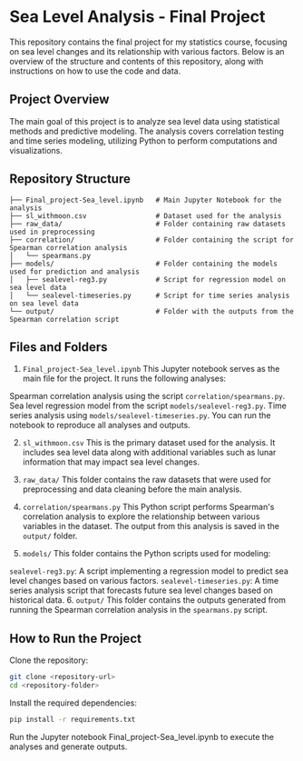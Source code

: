 <h1>Sea Level Analysis - Final Project</h1>
This repository contains the final project for my statistics course, focusing on sea level changes and its relationship with various factors. Below is an overview of the structure and contents of this repository, along with instructions on how to use the code and data.

<h2>Project Overview</h2>
The main goal of this project is to analyze sea level data using statistical methods and predictive modeling. The analysis covers correlation testing and time series modeling, utilizing Python to perform computations and visualizations.

<h2>Repository Structure</h2>

```
├── Final_project-Sea_level.ipynb   # Main Jupyter Notebook for the analysis
├── sl_withmoon.csv                 # Dataset used for the analysis
├── raw_data/                       # Folder containing raw datasets used in preprocessing
├── correlation/                    # Folder containing the script for Spearman correlation analysis
│   └── spearmans.py
├── models/                         # Folder containing the models used for prediction and analysis
│   ├── sealevel-reg3.py            # Script for regression model on sea level data
│   └── sealevel-timeseries.py      # Script for time series analysis on sea level data
└── output/                         # Folder with the outputs from the Spearman correlation script
```

<h2>Files and Folders</h2>

1. `Final_project-Sea_level.ipynb`
This Jupyter notebook serves as the main file for the project. It runs the following analyses:

Spearman correlation analysis using the script `correlation/spearmans.py`.
Sea level regression model from the script `models/sealevel-reg3.py`.
Time series analysis using `models/sealevel-timeseries.py`.
You can run the notebook to reproduce all analyses and outputs.

2. `sl_withmoon.csv`
This is the primary dataset used for the analysis. It includes sea level data along with additional variables such as lunar information that may impact sea level changes.

3. `raw_data/`
This folder contains the raw datasets that were used for preprocessing and data cleaning before the main analysis.

4. `correlation/spearmans.py`
This Python script performs Spearman's correlation analysis to explore the relationship between various variables in the dataset. The output from this analysis is saved in the `output/` folder.

5. `models/`
This folder contains the Python scripts used for modeling:

`sealevel-reg3.py`: A script implementing a regression model to predict sea level changes based on various factors.
`sealevel-timeseries.py`: A time series analysis script that forecasts future sea level changes based on historical data.
6. `output/`
This folder contains the outputs generated from running the Spearman correlation analysis in the `spearmans.py` script.

<h2>How to Run the Project</h2>

Clone the repository:
```bash
git clone <repository-url>
cd <repository-folder>
```
Install the required dependencies:
```bash
pip install -r requirements.txt
```
Run the Jupyter notebook Final_project-Sea_level.ipynb to execute the analyses and generate outputs.
